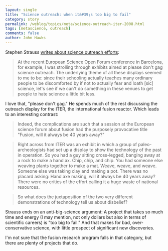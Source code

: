 ```yaml
---
layout: single 
title: "Science outreach: when it&#39;s too big to fail" 
category: story
permalink: /weblog/topics/meta/science-outreach-iter-2008.html
tags: [metascience, outreach] 
comments: false 
author: John Hawks 
---
```


Stephen Strauss <a href="http://www.cbc.ca/technology/story/2008/09/26/f-strauss-outreach.html">writes about science outreach efforts</a>:

<blockquote>At the recent European Science Open Forum conference in Barcelona, for example, I was strolling through exhibits aimed at  please don't gag  science outreach. The underlying theme of all these displays seemed to me to be: since their schooling actually teaches many ordinary people to be discomforted by  if not to actually fear and loath [sic]  science, let's see if we can't do something in these venues to get people to hate science a little bit less.</blockquote>

I love that, "please don't gag." He spends much of the rest discussing the outreach display for the ITER, the international fusion reactor. Which leads to an interesting contrast:

<blockquote>Indeed, the complications are such that a session at the European science forum about fusion had the purposely provocative title "Fusion, will it always be 40 years away?"</blockquote>

<blockquote>Right across from ITER was an exhibit in which a group of paleo-archeologists had set up a display to show the technology of the past in operation. So you had a guy sitting cross-legged, banging away at a rock to make a hand ax. Chip, chip, and chip. You had someone else weaving plants together to make a mat. Weave, weave, and weave. Someone else was taking clay and making a pot. There was no placard asking: Hand axe making, will it always be 40 years away? There were no critics of the effort calling it a huge waste of national resources.</blockquote>

<blockquote>So what does the juxtaposition of the two very different demonstrations of technology tell us about disbelief?</blockquote>

Strauss ends on an anti-big-science argument: A project that takes so much time and energy (I may mention, not only dollars but also in terms of scientific careers) is "too big to fail." And that makes for bad, over-conservative science, with little prospect of significant new discoveries. 

I'm not sure that the fusion research program falls in that category, but there are plenty of projects that do. 




